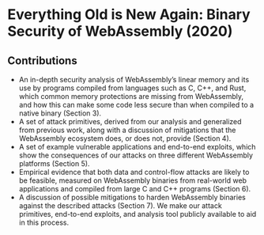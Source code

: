 # Everything Old is New Again: Binary Security of WebAssembly (2020)

## Contributions
- An in-depth security analysis of WebAssembly’s linear memory and its use by programs compiled from languages such as C, C++, and Rust, which common memory protections are missing from WebAssembly, and how this can make some code less secure than when compiled to a native binary (Section 3).
- A set of attack primitives, derived from our analysis and generalized from previous work, along with a discussion of mitigations that the WebAssembly ecosystem does, or does not, provide (Section 4).
- A set of example vulnerable applications and end-to-end exploits, which show the consequences of our attacks on three different WebAssembly platforms (Section 5).
- Empirical evidence that both data and control-flow attacks are likely to be feasible, measured on WebAssembly binaries from real-world web applications and compiled from large C and C++ programs (Section 6).
- A discussion of possible mitigations to harden WebAssembly binaries against the described attacks (Section 7). We make our attack primitives, end-to-end exploits, and analysis tool publicly available to aid in this process.